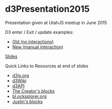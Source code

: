 # d3Presentation2015
Presentation given at UtahJS meetup in June 2015

D3 enter / Exit / update examples:
* [Old (no interactions)](http://goo.gl/I9mKSF)
* [New (manual interaction)](http://goo.gl/dDLC9p)

[Slides](https://slides.com/themcmurder/d3js2015/)

Quick Links to Resources at end of slides
* [d3js.org](http://d3js.org/)
* [d3Wiki](https://github.com/mbostock/d3/wiki)
* [d3API](https://github.com/mbostock/d3/wiki/API-Reference)
* [The Creator's blocks](http://bl.ocks.org/mbostock)
* [bl.ocksplorer.org](http://bl.ocksplorer.org/)
* [Justin's blocks](http://bl.ocks.org/theMcMurder)
